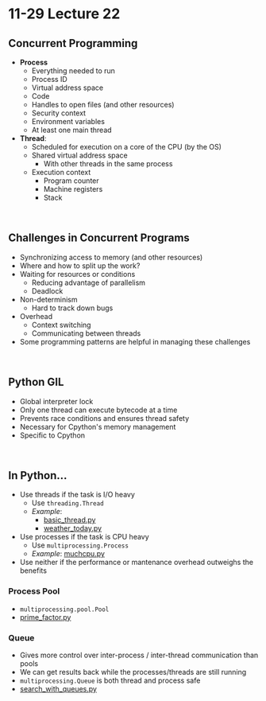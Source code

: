 # 11-29 Lecture 22

## Concurrent Programming

- **Process**
  - Everything needed to run
  - Process ID
  - Virtual address space
  - Code
  - Handles to open files (and other resources)
  - Security context
  - Environment variables
  - At least one main thread
- **Thread**:
  - Scheduled for execution on a core of the CPU (by the OS)
  - Shared virtual address space
    - With other threads in the same process
  - Execution context
    - Program counter
    - Machine registers
    - Stack

<br>

## Challenges in Concurrent Programs

- Synchronizing access to memory (and other resources)
- Where and how to split up the work?
- Waiting for resources or conditions
  - Reducing advantage of parallelism
  - Deadlock
- Non-determinism
  - Hard to track down bugs
- Overhead
  - Context switching
  - Communicating between threads
- Some programming patterns are helpful in managing these challenges

<br>

## Python GIL

- Global interpreter lock
- Only one thread can execute bytecode at a time
- Prevents race conditions and ensures thread safety
- Necessary for Cpython's memory management
- Specific to Cpython

<br>

## In Python...

- Use threads if the task is I/O heavy
  - Use `threading.Thread`
  - *Example*:
    - [basic_thread.py](./concurrency/basic_thread.py)
    - [weather_today.py](./concurrency/weather_today.py)
- Use processes if the task is CPU heavy
  - Use `multiprocessing.Process`
  - *Example*: [muchcpu.py](./concurrency/muchcpu.py)
- Use neither if the performance or mantenance overhead outweighs the benefits

### Process Pool

- `multiprocessing.pool.Pool`
- [prime_factor.py](./concurrency/prime_factor.py)

### Queue

- Gives more control over inter-process / inter-thread communication than pools
- We can get results back while the processes/threads are still running
- `multiprocessing.Queue` is both thread and process safe
- [search_with_queues.py](./concurrency/searching_with_queues.py)